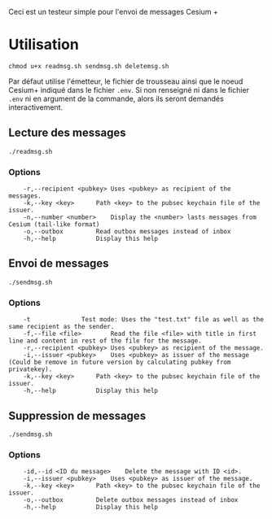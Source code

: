 Ceci est un testeur simple pour l'envoi de messages Cesium +

# Utilisation

```
chmod u+x readmsg.sh sendmsg.sh deletemsg.sh
```
Par défaut utilise l'émetteur, le fichier de trousseau ainsi que le noeud Cesium+ indiqué dans le fichier `.env`.
Si non renseigné ni dans le fichier `.env` ni en argument de la commande, alors ils seront demandés interactivement.

## Lecture des messages
```
./readmsg.sh
```

### Options
```
    -r,--recipient <pubkey>	Uses <pubkey> as recipient of the messages.
    -k,--key <key>		Path <key> to the pubsec keychain file of the issuer.
    -n,--number <number>	Display the <number> lasts messages from Cesium (tail-like format)
    -o,--outbox			Read outbox messages instead of inbox
    -h,--help			Display this help
```

## Envoi de messages
```
./sendmsg.sh
```

### Options
```
    -t				Test mode: Uses the "test.txt" file as well as the same recipient as the sender.
    -f,--file <file>		Read the file <file> with title in first line and content in rest of the file for the message.
    -r,--recipient <pubkey>	Uses <pubkey> as recipient of the message.
    -i,--issuer <pubkey>	Uses <pubkey> as issuer of the message (Could be remove in future version by calculating pubkey from privatekey).
    -k,--key <key>		Path <key> to the pubsec keychain file of the issuer.
    -h,--help			Display this help
```

## Suppression de messages
```
./sendmsg.sh
```

### Options
```
    -id,--id <ID du message>	Delete the message with ID <id>.
    -i,--issuer <pubkey>	Uses <pubkey> as issuer of the message.
    -k,--key <key>		Path <key> to the pubsec keychain file of the issuer.
    -o,--outbox			Delete outbox messages instead of inbox
    -h,--help			Display this help
```

